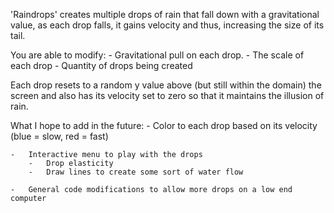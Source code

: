 'Raindrops' creates multiple drops of rain that fall down with a gravitational value, as each drop falls, it gains velocity and thus, increasing the size of its tail.

You are able to modify:
	-	Gravitational pull on each drop.
	-	The scale of each drop
	-	Quantity of drops being created

Each drop resets to a random y value above (but still within the domain) the screen and also has its velocity set to zero so that it maintains the illusion of rain.

What I hope to add in the future:
	-	Color to each drop based on its velocity
		(blue = slow, red = fast)

	-	Interactive menu to play with the drops
		-	Drop elasticity
		-	Draw lines to create some sort of water flow

	-	General code modifications to allow more drops on a low end computer